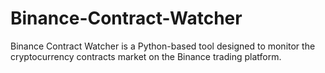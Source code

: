 # Binance-Contract-Watcher
Binance Contract Watcher is a Python-based tool designed to monitor the cryptocurrency contracts market on the Binance trading platform.
